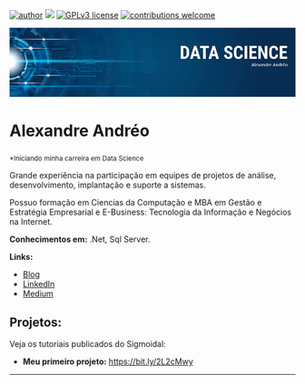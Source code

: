 [![author](https://img.shields.io/badge/author-carlosfab-red.svg)](https://www.linkedin.com/in/carlosfab) [![](https://img.shields.io/badge/python-3.7+-blue.svg)](https://www.python.org/downloads/release/python-365/) [![GPLv3 license](https://img.shields.io/badge/License-GPLv3-blue.svg)](http://perso.crans.org/besson/LICENSE.html) [![contributions welcome](https://img.shields.io/badge/contributions-welcome-brightgreen.svg?style=flat)](https://github.com/carlosfab/data_science/issues)

<p align="center">
  <img src="banner.Data.Science_aandreo.png" >
</p>

# Alexandre Andréo
<sub>*Iniciando minha carreira em Data Science </sub>

Grande experiência na participação em equipes de projetos de análise, desenvolvimento, implantação e suporte a sistemas.

Possuo formação em Ciencias da Computação e MBA em Gestão e Estratégia Empresarial e  E-Business: Tecnologia da Informação e Negócios na Internet.

**Conhecimentos em:** .Net, Sql Server.

**Links:**
* [Blog](http://sigmoidal.ai)
* [LinkedIn](https://www.linkedin.com/in/carlosfab)
* [Medium](https://www.medium.com)


## Projetos:
Veja os tutoriais publicados do Sigmoidal:

* **Meu primeiro projeto:** https://bit.ly/2L2cMwy


---





